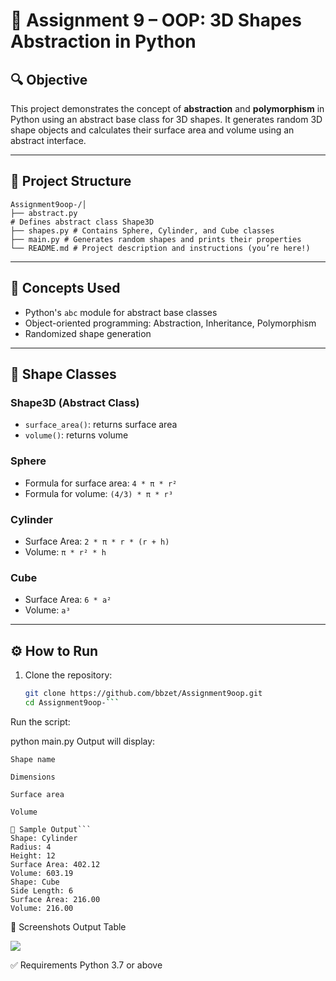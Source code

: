 # 🎯 Assignment 9 – OOP: 3D Shapes Abstraction in Python

## 🔍 Objective

This project demonstrates the concept of **abstraction** and **polymorphism** in Python using an abstract base class for 3D shapes. It generates random 3D shape objects and calculates their surface area and volume using an abstract interface.

---

## 📁 Project Structure
```
Assignment9oop-/│
├── abstract.py
# Defines abstract class Shape3D
├── shapes.py # Contains Sphere, Cylinder, and Cube classes
├── main.py # Generates random shapes and prints their properties
└── README.md # Project description and instructions (you’re here!)

```

---

## 🧠 Concepts Used

- Python's `abc` module for abstract base classes
- Object-oriented programming: Abstraction, Inheritance, Polymorphism
- Randomized shape generation

---

## 🧱 Shape Classes

### Shape3D (Abstract Class)
- `surface_area()`: returns surface area
- `volume()`: returns volume

### Sphere
- Formula for surface area: `4 * π * r²`
- Formula for volume: `(4/3) * π * r³`

### Cylinder
- Surface Area: `2 * π * r * (r + h)`
- Volume: `π * r² * h`

### Cube
- Surface Area: `6 * a²`
- Volume: `a³`

---

## ⚙️ How to Run

1. Clone the repository:
   ```bash
   git clone https://github.com/bbzet/Assignment9oop.git
   cd Assignment9oop-```
Run the script: 

python main.py
Output will display:         
```
Shape name

Dimensions

Surface area
```
```
Volume

🧪 Sample Output```
Shape: Cylinder
Radius: 4
Height: 12
Surface Area: 402.12
Volume: 603.19
Shape: Cube
Side Length: 6
Surface Area: 216.00
Volume: 216.00
```
📸 Screenshots
Output Table

![](https://raw.githubusercontent.com/bbzet/Assignment9oop-/refs/heads/main/img.png)

✅ Requirements
Python 3.7 or above
